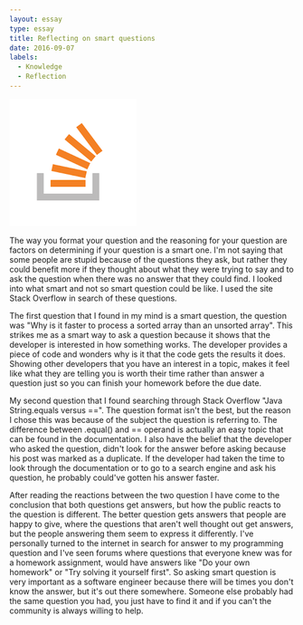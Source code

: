 ```yaml
---
layout: essay
type: essay
title: Reflecting on smart questions
date: 2016-09-07
labels:
  - Knowledge
  - Reflection
---
```


<img class="ui tiny circular floated image" src="../images/stack-overflow.png">

The way you format your question and the reasoning for your question are factors on determining if your question is a smart one.
I'm not saying that some people are stupid because of the questions they ask, but rather they could benefit more if they thought about what
they were trying to say and to ask the question when there was no answer that they could find. I looked into what smart and not so smart question could be 
like. I used the site Stack Overflow in search of these questions.

The first question that I found in my mind is a smart question, the question was "Why is it faster to process a sorted array than an unsorted array". 
This strikes me as a smart way to ask a question because it shows that the
developer is interested in how something works. The developer provides a piece of code
and wonders why is it that the code gets the results it does. Showing other developers that you have
an interest in a topic, makes it feel like what they are telling you is worth their time rather than answer a question
just so you can finish your homework before the due date.

My second question that I found searching through Stack Overflow "Java String.equals versus ==". The question format isn't the best,
but the reason I chose this was because of the subject the question is
referring to. The difference between .equal() and == operand is actually
an easy topic that can be found in the documentation. I also have
the belief that the developer who asked the question, didn't look for the answer 
before asking because his post was marked as a duplicate. If the developer had
taken the time to look through the documentation or to go to a search engine and
ask his question, he probably could've gotten his answer faster.

After reading the reactions between the two question I have come to the conclusion that both questions get answers,
but how the public reacts to the question is different. The better question gets answers that people are happy to give, where
the questions that aren't well thought out get answers, but the people answering them seem to express it differently. I've personally turned to the internet
in search for answer to my programming question and I've seen forums where questions that everyone knew was for a homework assignment, would have answers like "Do
your own homework" or "Try solving it yourself first". So asking smart question is very important as a software engineer because there will be times you don't 
know the answer, but it's out there somewhere. Someone else probably had the same question you had, you just have to find it and if you can't the community is always
willing to help.
